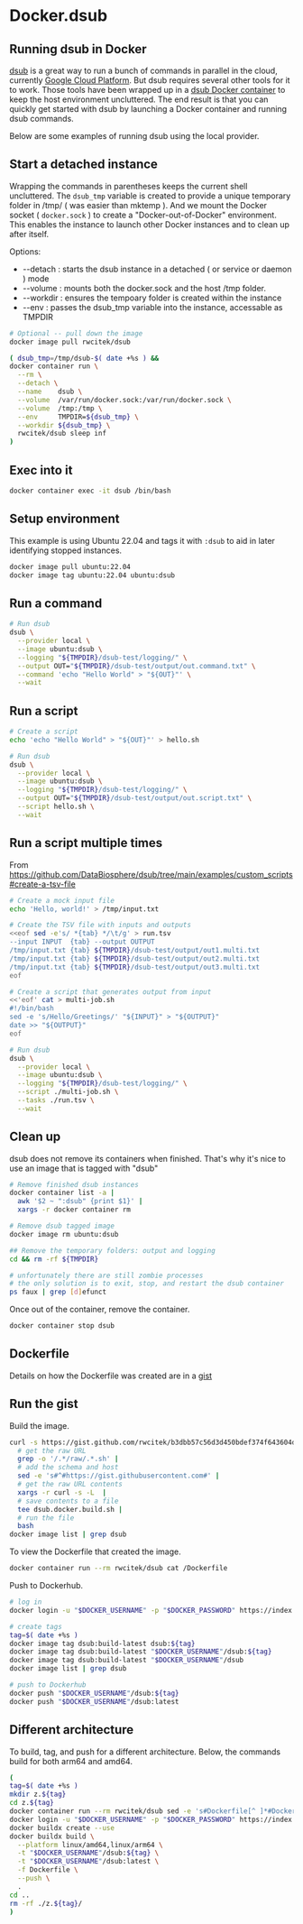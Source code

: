 # Docker.dsub
## Running dsub in Docker

[dsub](https://github.com/DataBiosphere/dsub) is a great way to run a bunch of commands in parallel in the cloud, currently [Google Cloud Platform](https://console.cloud.google.com/).
But dsub requires several other tools for it to work.
Those tools have been wrapped up in a [dsub Docker container](https://hub.docker.com/r/rwcitek/dsub)
to keep the host environment uncluttered.
The end result is that you can quickly get started with dsub by launching a Docker container and running dsub commands.

Below are some examples of running dsub using the local provider.

## Start a detached instance
Wrapping the commands in parentheses keeps the current shell uncluttered.
The `dsub_tmp` variable is created to provide a unique temporary folder in /tmp/ ( was easier than mktemp ).
And we mount the Docker socket ( `docker.sock` ) to create a "Docker-out-of-Docker" environment.
This enables the instance to launch other Docker instances and to clean up after itself.


Options:
- --detach  : starts the dsub instance in a detached ( or service or daemon ) mode
- --volume  : mounts both the docker.sock and the host /tmp folder.
- --workdir : ensures the tempoary folder is created within the instance
- --env     : passes the dsub_tmp variable into the instance, accessable as TMPDIR

```bash
# Optional -- pull down the image
docker image pull rwcitek/dsub
```

```bash
( dsub_tmp=/tmp/dsub-$( date +%s ) &&
docker container run \
  --rm \
  --detach \
  --name    dsub \
  --volume  /var/run/docker.sock:/var/run/docker.sock \
  --volume  /tmp:/tmp \
  --env     TMPDIR=${dsub_tmp} \
  --workdir ${dsub_tmp} \
  rwcitek/dsub sleep inf
)
```

## Exec into it
```bash
docker container exec -it dsub /bin/bash
```

## Setup environment
This example is using Ubuntu 22.04 and tags it with `:dsub` to aid in later identifying stopped instances.
```bash
docker image pull ubuntu:22.04
docker image tag ubuntu:22.04 ubuntu:dsub
```


## Run a command
```bash
# Run dsub
dsub \
  --provider local \
  --image ubuntu:dsub \
  --logging "${TMPDIR}/dsub-test/logging/" \
  --output OUT="${TMPDIR}/dsub-test/output/out.command.txt" \
  --command 'echo "Hello World" > "${OUT}"' \
  --wait
```

## Run a script
```bash
# Create a script
echo 'echo "Hello World" > "${OUT}"' > hello.sh

# Run dsub
dsub \
  --provider local \
  --image ubuntu:dsub \
  --logging "${TMPDIR}/dsub-test/logging/" \
  --output OUT="${TMPDIR}/dsub-test/output/out.script.txt" \
  --script hello.sh \
  --wait
```


## Run a script multiple times
From https://github.com/DataBiosphere/dsub/tree/main/examples/custom_scripts#create-a-tsv-file

```bash
# Create a mock input file
echo 'Hello, world!' > /tmp/input.txt

# Create the TSV file with inputs and outputs
<<eof sed -e's/ *{tab} */\t/g' > run.tsv
--input INPUT  {tab} --output OUTPUT
/tmp/input.txt {tab} ${TMPDIR}/dsub-test/output/out1.multi.txt
/tmp/input.txt {tab} ${TMPDIR}/dsub-test/output/out2.multi.txt
/tmp/input.txt {tab} ${TMPDIR}/dsub-test/output/out3.multi.txt
eof

# Create a script that generates output from input
<<'eof' cat > multi-job.sh
#!/bin/bash
sed -e 's/Hello/Greetings/' "${INPUT}" > "${OUTPUT}"
date >> "${OUTPUT}"
eof

# Run dsub
dsub \
  --provider local \
  --image ubuntu:dsub \
  --logging "${TMPDIR}/dsub-test/logging/" \
  --script ./multi-job.sh \
  --tasks ./run.tsv \
  --wait
```

## Clean up
dsub does not remove its containers when finished.
That's why it's nice to use an image that is tagged with "dsub"

```bash
# Remove finished dsub instances
docker container list -a |
  awk '$2 ~ ":dsub" {print $1}' |
  xargs -r docker container rm

# Remove dsub tagged image
docker image rm ubuntu:dsub

## Remove the temporary folders: output and logging
cd && rm -rf ${TMPDIR}

# unfortunately there are still zombie processes
# the only solution is to exit, stop, and restart the dsub container
ps faux | grep [d]efunct

```

Once out of the container, remove the container.
```bash
docker container stop dsub
```

## Dockerfile
Details on how the Dockerfile was created are in a [gist](https://gist.github.com/rwcitek/b3dbb57c56d3d450bdef374f643604d5)

## Run the gist
Build the image.
```bash
curl -s https://gist.github.com/rwcitek/b3dbb57c56d3d450bdef374f643604d5 |
  # get the raw URL
  grep -o '/.*/raw/.*.sh' |
  # add the schema and host
  sed -e 's#^#https://gist.githubusercontent.com#' |
  # get the raw URL contents
  xargs -r curl -s -L  |
  # save contents to a file
  tee dsub.docker.build.sh |
  # run the file
  bash
docker image list | grep dsub
```

To view the Dockerfile that created the image.
```bash
docker container run --rm rwcitek/dsub cat /Dockerfile
```

Push to Dockerhub.
```bash
# log in
docker login -u "$DOCKER_USERNAME" -p "$DOCKER_PASSWORD" https://index.docker.io/v1/

# create tags
tag=$( date +%s )
docker image tag dsub:build-latest dsub:${tag}
docker image tag dsub:build-latest "$DOCKER_USERNAME"/dsub:${tag}
docker image tag dsub:build-latest "$DOCKER_USERNAME"/dsub
docker image list | grep dsub

# push to Dockerhub
docker push "$DOCKER_USERNAME"/dsub:${tag}
docker push "$DOCKER_USERNAME"/dsub:latest
```

## Different architecture
To build, tag, and push for a different architecture.  Below, the commands
build for both arm64 and amd64.

```bash
(
tag=$( date +%s )
mkdir z.${tag}
cd z.${tag}
docker container run --rm rwcitek/dsub sed -e 's#Dockerfile[^ ]*#Dockerfile#' /Dockerfile > Dockerfile 
docker login -u "$DOCKER_USERNAME" -p "$DOCKER_PASSWORD" https://index.docker.io/v1/
docker buildx create --use
docker buildx build \
  --platform linux/amd64,linux/arm64 \
  -t "$DOCKER_USERNAME"/dsub:${tag} \
  -t "$DOCKER_USERNAME"/dsub:latest \
  -f Dockerfile \
  --push \
  .
cd ..
rm -rf ./z.${tag}/
)
```

